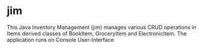 # jim
This Java Inventory Management (jim) manages various CRUD operations in Items derived classes of BookItem, GroceryItem and ElectronicItem. 
The application runs on Console User-Interface
